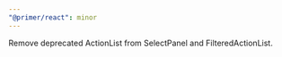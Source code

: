 ```yaml
---
"@primer/react": minor
---
```


Remove deprecated ActionList from SelectPanel and FilteredActionList.

<!-- Changed components: FilteredActionList, SelectPanel -->
